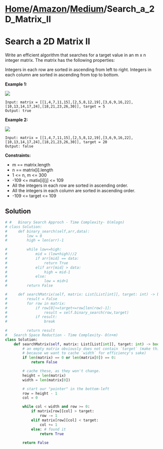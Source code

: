 # [Home](./../../..)/[Amazon](./../..)/[Medium](./..)/Search_a_2D_Matrix_II
<h1>Search a 2D Matrix II</h1>

<p>
Write an efficient algorithm that searches for a target value in an m x n integer matrix. The matrix has the following properties:

Integers in each row are sorted in ascending from left to right.
Integers in each column are sorted in ascending from top to bottom.

</p>

<b>Example 1:</b>

<img src="https://assets.leetcode.com/uploads/2020/11/24/searchgrid2.jpg">

    Input: matrix = [[1,4,7,11,15],[2,5,8,12,19],[3,6,9,16,22],[10,13,14,17,24],[18,21,23,26,30]], target = 5
    Output: true
    
<b>Example 2:</b>

<img src="https://assets.leetcode.com/uploads/2020/11/24/searchgrid.jpg">

    Input: matrix = [[1,4,7,11,15],[2,5,8,12,19],[3,6,9,16,22],[10,13,14,17,24],[18,21,23,26,30]], target = 20
    Output: false
 
<b>Constraints:</b>

- m == matrix.length
- n == matrix[i].length
- 1 <= n, m <= 300
- -109 <= matix[i][j] <= 109
- All the integers in each row are sorted in ascending order.
- All the integers in each column are sorted in ascending order.
- -109 <= target <= 109

<h2>Solution</h2>

```python
# #   Binary Search Approch - Time Complexity- O(mlogn)
# class Solution:
#     def binary_search(self,arr,data):
#         low = 0
#         high = len(arr)-1
        
#         while low<=high:
#             mid = (low+high)//2
#             if arr[mid] == data:
#                 return True
#             elif arr[mid] > data:
#                 high = mid-1
#             else:
#                 low = mid+1
#         return False

#     def searchMatrix(self, matrix: List[List[int]], target: int) -> bool:
#         result = False
#         for row in matrix:
#             if row[0]<=target<=row[len(row)-1]:
#                 result = self.binary_search(row,target)
#             if result:
#                 break
        
#         return result
#   Search Space Reduction - Time Complexity- O(n+m)
class Solution:
    def searchMatrix(self, matrix: List[List[int]], target: int) -> bool:
        # an empty matrix obviously does not contain `target` (make this check
        # because we want to cache `width` for efficiency's sake)
        if len(matrix) == 0 or len(matrix[0]) == 0:
            return False

        # cache these, as they won't change.
        height = len(matrix)
        width = len(matrix[0])

        # start our "pointer" in the bottom-left
        row = height - 1
        col = 0

        while col < width and row >= 0:
            if matrix[row][col] > target:
                row -= 1
            elif matrix[row][col] < target:
                col += 1
            else: # found it
                return True
        
        return False
```
